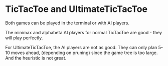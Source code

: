 TicTacToe and UltimateTicTacToe
===============================

Both games can be played in the terminal or with AI players.

The minimax and alphabeta AI players for normal TicTacToe are good - they will play perfectly.

For UltimateTicTacToe, the AI players are not as good. They can only plan 5-10 moves ahead, (depending on pruning) since the game tree is too large. And the heuristic is not great.
